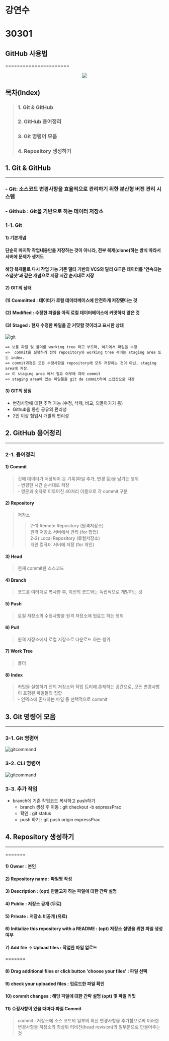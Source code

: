 # 강연수
# 30301
## GitHub 사용법
======================

<p align="center"><img src="./img/github.jpg"></p>

## 목차(Index)
>### 1. Git & GitHub
>### 2. GitHub 용어정리
>### 3. Git 명령어 모음
>### 4. Repository 생성하기

## 1. Git & GitHub
----
### - Git: 소스코드 변경사항을 효율적으로 관리하기 위한 분산형 버전 관리 시스템  
### - Github : Git을 기반으로 하는 데이터 저장소  


### 1-1. Git
#### 1) 기본개념
#### 단순히 마지막 작업내용만을 저장하는 것이 아니라, 전부 복제(clone)하는 방식 따라서 서버에 문제가 생겨도  
#### 해당 복제물로 다시 작업 가능 기존 델타 기반의 VCS와 달리 GIT은 데이터를 '연속되는 스냅샷'과 같은 개념으로 저장 시간 순서대로 저장

#### 2) GIT의 상태
#### (1) Committed : 데이터가 로컬 데이터베이스에 안전하게 저장됐다는 것

#### (2) Modified : 수정한 파일을 아직 로컬 데이터베이스에 커밋하지 않은 것

#### (3) Staged : 현재 수정한 파일을 곧 커밋할 것이라고 표시한 상태  


![git](./img/git&github.jpeg)

```
=> 보통 파일 및 폴더를 working tree 라고 부르며, 여기에서 파일을 수정
=>  commit을 실행하기 전의 repository와 working tree 사이는 staging area 또는 index. 
=> commit과정은 모든 수정사항을 repository에 모두 저장하는 것이 아닌, staging area에 저장.
=> 이 staging area 에서 필요 여부에 따라 commit
=> staging area에 있는 파일들을 git de commit하여 스냅샷으로 저장
```

#### 3) GIT의 장점
- 변경사항에 대한 추적 가능 (수정, 삭제, 비교, 되돌아가기 등)
- Github을 통한 공유의 편리성
- 2인 이상 협업시 개발의 편리성

## 2. GitHub 용어정리
----
### 2-1. 용어정리
#### 1) Commit
> 깃에 데이터가 저장되어 온 기록(파일 추가, 변경 등)을 남기는 행위<br/> - 변경한 시간 순서대로 저장  <br/>- 영문과 숫자로 이루어진 40자리 이름으로 각 commit 구분

#### 2) Repository
> 저장소
>> 2-1) Remote Repository (원격저장소)<br/>원격 저장소 서버에서 관리 (for 협업)
>> <br/>2-2) Local Repository (로컬저장소)<br/>개인 컴퓨터 서버에 저장 (for 개인)

#### 3) Head
> 현재 commit한 소스코드

#### 4) Branch
> 코드를 여러개로 복사한 후, 이전의 코드와는 독립적으로 개발하는 것

#### 5) Push
> 로컬 저장소의 수정사항을 원격 저장소에 업로드 하는 행위

#### 6) Pull
> 원격 저장소에서 로컬 저장소로 다운로드 하는 행위 

#### 7) Work Tree
> 폴더

#### 8) Index
>커밋을 실행하기 전의 저장소와 작업 트리에 존재하는 공간으로, 모든 변경사항이 포함된 파일들의 집합<br/>- 인덱스에 존재하는 파일 중 선택적으로 commit

## 3. Git 명령어 모음
----
### 3-1. Git 명령어

![gitcommand](./img/gitcommand.png)

### 3-2. CLI 명령어
![gitcommand](./img/clicommand.png)

### 3-3. 추가 작업

* branch에 기존 작업코드 복사하고 push하기
  * branch 생성 후 이동 : git checkout -b expressPrac
  * 확인 : git status
  * push 하기 : git push origin expressPrac
  
  
## 4. Repository 생성하기
----

=======

#### 1) Owner : 본인
#### 2) Repository name : 파일명 작성
#### 3) Description : (opt) 만들고자 하는 파일에 대한 간략 설명
#### 4) Public : 저장소 공개 (무료)
#### 5) Private : 저장소 비공개 (유료)
#### 6) Initialize this repository with a README : (opt) 저장소 설명을 위한 파일 생성 여부
#### 7) Add file -> Upload files : 작업한 파일 업로드

=======
#### 8) Drag additional files or click button 'choose your files' : 파일 선택
#### 9) check your uploaded files : 업로드한 파일 확인
#### 10) commit changes : 해당 파일에 대한 간략 설명 (opt) 및 파일 커밋
#### 11) 수정사항이 있을 때마다 파일 Commit

> commit : 저장소에 소스 코드의 일부의 최신 변경사항을 추가함으로써 이러한 변경사항을 저장소의 최상위 리비전(head revision)의 일부분으로 만들어주는 것



